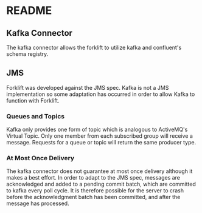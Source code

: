 # README #

## Kafka Connector ##
The kafka connector allows the forklift to utilize kafka and confluent's schema registry.  

## JMS ##
Forklift was developed against the JMS spec.  Kafka is not a JMS implementation so some adaptation
has occurred in order to allow Kafka to function with Forklift.

### Queues and Topics ###
Kafka only provides one form of topic which is analogous to ActiveMQ's Virtual Topic.  Only one member from
each subscribed group will receive a message.  Requests for a queue or topic will return the 
same producer type.

### At Most Once Delivery ###
The kafka connector does not guarantee at most once delivery although it makes a best effort. 
In order to adapt to the JMS spec, messages are acknowledged and added to a pending commit batch, 
which are committed to kafka every poll cycle.  It is therefore possible for the server to crash 
before the acknowledgment batch has been committed, and after the message has processed.



